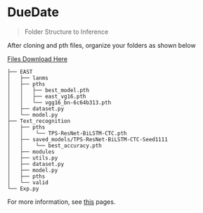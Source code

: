 # DueDate
 > Folder Structure to Inference <br/>

After cloning and pth files, organize your folders as shown below

[ Files Download Here ](https://drive.google.com/drive/folders/1_CmdiRbGP8Fz2kfDpx0-24qe4EykHk96?usp=sharing, "pth files")

    ├── EAST
    │   ├── lanms
    │   ├── pths
    │   │   ├── best_model.pth
    │   │   ├── east_vg16.pth
    │   │   └── vgg16_bn-6c64b313.pth
    │   ├── dataset.py
    │   └── model.py
    ├── Text_recognition
    │   ├── pths
    │   │    └── TPS-ResNet-BiLSTM-CTC.pth
    │   ├── saved_models/TPS-ResNet-BiLSTM-CTC-Seed1111
    │   │    └── best_accuracy.pth
    │   ├── modules
    │   ├── utils.py
    │   ├── dataset.py
    │   ├── model.py
    │   ├── pths
    │   └── valid
    └── Exp.py


For more information, see [this](https://www.notion.so/jiminc/Spring-Internship-2023-1e87ffee81734998adb530e8e9e4b449?pvs=4#37de1dbfff3045daaf70ce1f656ca8b8) pages.

